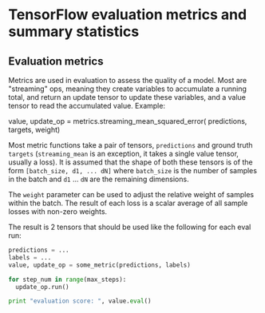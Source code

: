 # TensorFlow evaluation metrics and summary statistics

## Evaluation metrics

Metrics are used in evaluation to assess the quality of a model. Most are
"streaming" ops, meaning they create variables to accumulate a running total,
and return an update tensor to update these variables, and a value tensor to
read the accumulated value. Example:

value, update_op = metrics.streaming_mean_squared_error(
    predictions, targets, weight)

Most metric functions take a pair of tensors, `predictions` and ground truth
`targets` (`streaming_mean` is an exception, it takes a single value tensor,
usually a loss). It is assumed that the shape of both these tensors is of the
form `[batch_size, d1, ... dN]` where `batch_size` is the number of samples in
the batch and `d1` ... `dN` are the remaining dimensions.

The `weight` parameter can be used to adjust the relative weight of samples
within the batch. The result of each loss is a scalar average of all sample
losses with non-zero weights.

The result is 2 tensors that should be used like the following for each eval
run:

```python
predictions = ...
labels = ...
value, update_op = some_metric(predictions, labels)

for step_num in range(max_steps):
  update_op.run()

print "evaluation score: ", value.eval()
```
